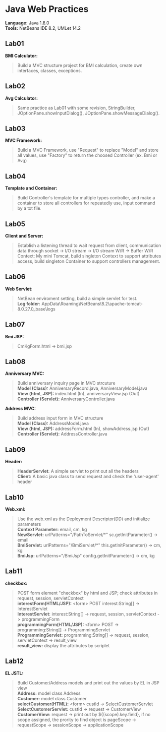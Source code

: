 # Java Web Practices

**Language:** Java 1.8.0  
**Tools:** NetBeans IDE 8.2, UMLet 14.2  

## Lab01
**BMI Calculator:**
>Build a MVC structure project for BMI calculation, create own interfaces, classes, exceptions.  

## Lab02
**Avg Calculator:**
>Same practice as Lab01 with some revision, StringBuilder, JOptionPane.showInputDialog(), JOptionPane.showMessageDialog().

## Lab03
**MVC Framework:**
>Build a MVC Framework, use "Request" to replace "Model" and store all values, use "Factory" to return the choosed Controller (ex. Bmi or Avg)

## Lab04
**Template and Container:**
>Build Controller's template for multiple types controller, and make a container to store all controllers for repeatedly use, input command by a txt file.  

## Lab05
**Client and Server:**
>Establish a listening thread to wait request from client, communication data through socket -> I/O stream -> I/O stream W/R -> Buffer W/R  
Context: My mini Tomcat, build singleton Context to support attributes access, build singleton Container to support controllers management.  

## Lab06
**Web Servlet:**
>NetBean enviroment setting, build a simple servlet for test.  
**Log folder:** AppData\Roaming\NetBeans\8.2\apache-tomcat-8.0.27.0_base\logs  

## Lab07
**Bmi JSP:**
>CmKgForm.html -> bmi.jsp  

## Lab08
**Anniversary MVC:**
>Build anniversary inquiry page in MVC strcuture  
**Model (Class):** AnniversaryRecord.java, AnniversaryModel.java  
**View (html, JSP):** index.html (In),  anniversaryView.jsp (Out)  
**Controller (Servlet):** AnniversaryController.java  

**Address MVC:**
>Build address input form in MVC structure  
**Model (Class):** AddressModel.java  
**View (html, JSP):** addressForm.html (In), showAddress.jsp (Out)  
**Controller (Servlet):** AddressController.java  

## Lab09
**Header:**
>**HeaderServlet:** A simple servlet to print out all the headers  
**Client:** A basic java class to send request and check the 'user-agent' header  

## Lab10
**Web.xml:**
>Use the web.xml as the Deployment Descriptor(DD) and initialize parameters  
**Context Parameter:** email, cm, kg  
**NewServlet:** urlPatterns="/PathToServlet/\*" sc.getInitParameter() -> email  
**BmiServlet:** urlPatterns="/BmiServlet/\*" this.getInitParameter() -> cm, kg  
**BmiJsp:** urlPatterns="/BmiJsp" config.getInitParameter() -> cm, kg  

## Lab11
**checkbox:**  
>POST form element "checkbox" by html and JSP; check attributes in request, session, servletContext  
**interestForm(HTML/JSP):** \<form> POST interest:String[] -> InterestServlet  
**InterestServlet:** interest:String[] -> request, session, servletContext -> programmingForm  
**programmingForm(HTML/JSP):** \<form> POST -> programming:String[] -> ProgrammingServlet  
**ProgrammingServlet:** programming:String[] -> request, session, servletContext -> result_view  
**result_view:** display the attributes by scriplet  

## Lab12
**EL JSTL:**
>Build Customer/Address models and print out the values by EL in JSP view  
**Address:** model class Address  
**Customer:** model class Customer  
**selectCustomer(HTML):** \<form> custId -> SelectCustomerServlet  
**SelectCustomerServlet:** custId -> request -> CustomerView  
**CustomerView:** request -> print out by ${(scope).key.field}, if no scope assigned, the prority to find object is pageScope -> requestScope -> sessionScope -> applicationScope  


